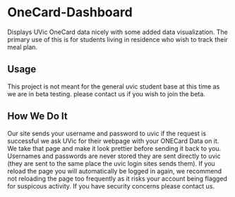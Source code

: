 # OneCard-Dashboard
Displays UVic OneCard data nicely with some added data visualization. The primary use of this is for students living in residence who wish to track their meal plan.

## Usage
This project is not meant for the general uvic student base at this time as we are in beta testing.
please contact us if you wish to join the beta.

## How We Do It
Our site sends your username and password to uvic if the request is successful we ask UVic for their
webpage with your ONECard Data on it. We take that page and make it look prettier
before sending it back to you. Usernames and passwords are never stored they are sent directly to uvic
(they are sent to the same place the uvic login sites sends them).
If you reload the page you will automatically be logged in again, we recommend not reloading the page
too frequently as it risks your account being flagged for suspicous activity.
If you have security concerns please contact us.
